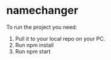 # namechanger
To run the project you need:
1) Pull it to your local repo on your PC.
2) Run npm install
3) Run npm start
